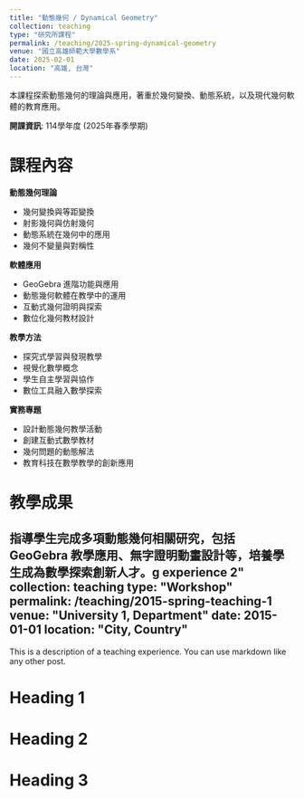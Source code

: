 ```yaml
---
title: "動態幾何 / Dynamical Geometry"
collection: teaching
type: "研究所課程"
permalink: /teaching/2025-spring-dynamical-geometry
venue: "國立高雄師範大學數學系"
date: 2025-02-01
location: "高雄, 台灣"
---
```


本課程探索動態幾何的理論與應用，著重於幾何變換、動態系統，以及現代幾何軟體的教育應用。

**開課資訊**: 114學年度 (2025年春季學期)

課程內容
======

**動態幾何理論**
- 幾何變換與等距變換
- 射影幾何與仿射幾何
- 動態系統在幾何中的應用
- 幾何不變量與對稱性

**軟體應用**
- GeoGebra 進階功能與應用
- 動態幾何軟體在教學中的運用
- 互動式幾何證明與探索
- 數位化幾何教材設計

**教學方法**
- 探究式學習與發現教學
- 視覺化數學概念
- 學生自主學習與協作
- 數位工具融入數學探索

**實務專題**
- 設計動態幾何教學活動
- 創建互動式數學教材
- 幾何問題的動態解法
- 教育科技在數學教學的創新應用

教學成果
======
指導學生完成多項動態幾何相關研究，包括 GeoGebra 教學應用、無字證明動畫設計等，培養學生成為數學探索創新人才。g experience 2"
collection: teaching
type: "Workshop"
permalink: /teaching/2015-spring-teaching-1
venue: "University 1, Department"
date: 2015-01-01
location: "City, Country"
---

This is a description of a teaching experience. You can use markdown like any other post.

Heading 1
======

Heading 2
======

Heading 3
======

